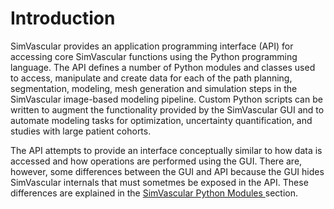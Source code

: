 
<html>
<head>

<style>
.PythonMethodsDiv {
   background-color: #F0F0F0;
   padding: 10px;
   border: 1px solid #e6e6e6;
}
</style>

<style>
.PythonMethodsLegend {
   font-size: 14px;
}
</style>

<style>
.PythonMethodsPre {
   font-size: 12px;
}
</style>

</head>
<body>


# Introduction #
SimVascular provides an application programming interface (API) for accessing core SimVascular functions using the
Python programming language. The API defines a number of Python modules and classes used to access, manipulate and 
create data for each of the path planning, segmentation, modeling, mesh generation and simulation steps in the SimVascular 
image-based modeling pipeline. Custom Python scripts can be written to augment the functionality provided by the
SimVascular GUI and to automate modeling tasks for optimization, uncertainty quantification, and studies with large 
patient cohorts.

The API attempts to provide an interface conceptually similar to how data is accessed and how operations are
performed using the GUI. There are, however, some differences between the GUI and API because the GUI hides 
SimVascular internals that must sometmes be exposed in the API. These differences are explained in the 
<a href="#sv_modules"> SimVascular Python Modules </a> section.

